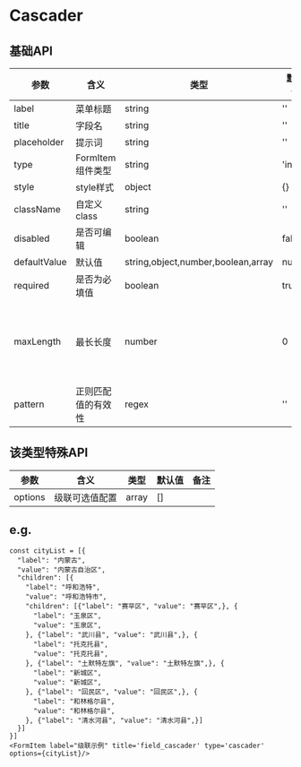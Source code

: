 # Cascader

## 基础API
| 参数 | 含义 | 类型 | 默认值 | 备注 |
| --------- | --------- | --------- | --------- | --------- |
|label|菜单标题|string|''||
|title|字段名|string|''||
|placeholder|提示词|string|''||
|type|FormItem组件类型|string|'input'||
|style|style样式|object|{}||
|className|自定义class|string|''||
|disabled|是否可编辑|boolean|false||
|defaultValue|默认值|string,object,number,boolean,array|null||
|required|是否为必填值|boolean|true||
|maxLength|最长长度|number|0|0为不做限制|
|pattern|正则匹配值的有效性|regex|''||

## 该类型特殊API
| 参数 | 含义 | 类型 | 默认值 | 备注 |
| --------- | --------- | --------- | --------- | --------- |
|options|级联可选值配置|array|[]||

## e.g.
```   
const cityList = [{
  "label": "内蒙古",
  "value": "内蒙古自治区",
  "children": [{
    "label": "呼和浩特",
    "value": "呼和浩特市",
    "children": [{"label": "赛罕区", "value": "赛罕区",}, {
      "label": "玉泉区",
      "value": "玉泉区",
    }, {"label": "武川县", "value": "武川县",}, {
      "label": "托克托县",
      "value": "托克托县",
    }, {"label": "土默特左旗", "value": "土默特左旗",}, {
      "label": "新城区",
      "value": "新城区",
    }, {"label": "回民区", "value": "回民区",}, {
      "label": "和林格尔县",
      "value": "和林格尔县",
    }, {"label": "清水河县", "value": "清水河县",}]
  }]
}]    
<FormItem label="级联示例" title='field_cascader' type='cascader' options={cityList}/>
```
